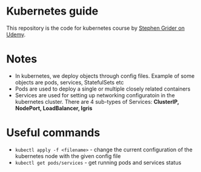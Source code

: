 # Kubernetes guide

This repository is the code for kubernetes course by [Stephen Grider on Udemy](https://www.udemy.com/course/docker-and-kubernetes-the-complete-guide/).

# Notes

* In kubernetes, we deploy objects through config files. Example of some objects are pods, services, StatefulSets etc
* Pods are used to deploy a single or multiple closely related containers
* Services are used for setting up networking configuratoin in the kubernetes cluster. There are 4 sub-types of Services: **ClusterIP, NodePort, LoadBalancer, Igris**

# Useful commands

* `kubectl apply -f <filename>` - change the current configuration of the kubernetes node with the given config file
* `kubectl get pods/services` - get running pods and services status